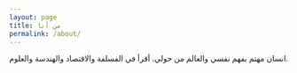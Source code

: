 ```yaml
---
layout: page
title: من أنا
permalink: /about/
---
```


انسان مهتم بفهم نفسي والعالم من حولي. أقرأ في الفسلفة والاقتصاد والهندسة والعلوم.
